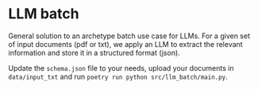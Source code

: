 # LLM batch

General solution to an archetype batch use case for LLMs.
For a given set of input documents (pdf or txt), we apply an LLM to extract the relevant information and store it in a structured format (json).

Update the `schema.json` file to your needs, upload your documents in `data/input_txt` and run `poetry run python src/llm_batch/main.py`.